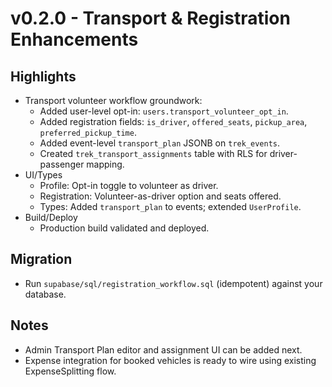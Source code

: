 # v0.2.0 - Transport & Registration Enhancements

## Highlights

- Transport volunteer workflow groundwork:
  - Added user-level opt-in: `users.transport_volunteer_opt_in`.
  - Added registration fields: `is_driver`, `offered_seats`, `pickup_area`, `preferred_pickup_time`.
  - Added event-level `transport_plan` JSONB on `trek_events`.
  - Created `trek_transport_assignments` table with RLS for driver-passenger mapping.
- UI/Types
  - Profile: Opt-in toggle to volunteer as driver.
  - Registration: Volunteer-as-driver option and seats offered.
  - Types: Added `transport_plan` to events; extended `UserProfile`.
- Build/Deploy
  - Production build validated and deployed.

## Migration

- Run `supabase/sql/registration_workflow.sql` (idempotent) against your database.

## Notes

- Admin Transport Plan editor and assignment UI can be added next.
- Expense integration for booked vehicles is ready to wire using existing ExpenseSplitting flow.

